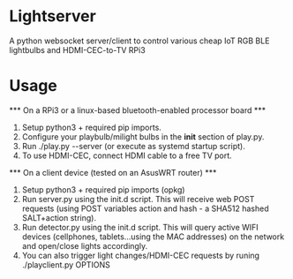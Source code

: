 # Lightserver
A python websocket server/client to control various cheap IoT RGB BLE lightbulbs and HDMI-CEC-to-TV RPi3

# Usage

*** On a RPi3 or a linux-based bluetooth-enabled processor board ***
1) Setup python3 + required pip imports.
2) Configure your playbulb/milight bulbs in the __init__ section of play.py.
3) Run ./play.py --server (or execute as systemd startup script).
4) To use HDMI-CEC, connect HDMI cable to a free TV port.

*** On a client device (tested on an AsusWRT router) ***
1) Setup python3 + required pip imports (opkg)
2) Run server.py using the init.d script. This will receive web POST requests (using POST variables action and hash - a SHA512 hashed SALT+action string).
3) Run detector.py using the init.d script. This will query active WIFI devices (cellphones, tablets...using the MAC addresses) on the network and open/close lights accordingly.
4) You can also trigger light changes/HDMI-CEC requests by runing ./playclient.py OPTIONS
